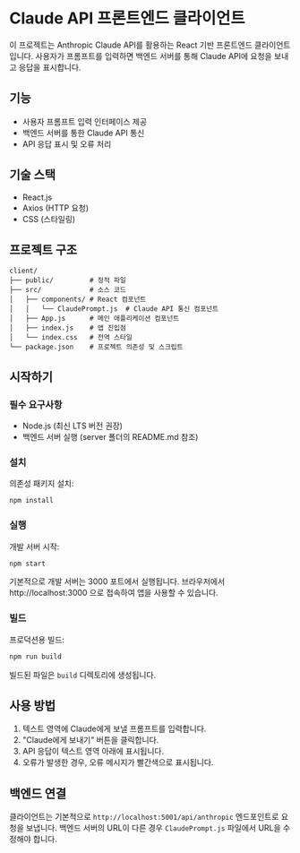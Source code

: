 # Claude API 프론트엔드 클라이언트

이 프로젝트는 Anthropic Claude API를 활용하는 React 기반 프론트엔드 클라이언트입니다. 사용자가 프롬프트를 입력하면 백엔드 서버를 통해 Claude API에 요청을 보내고 응답을 표시합니다.

## 기능

- 사용자 프롬프트 입력 인터페이스 제공
- 백엔드 서버를 통한 Claude API 통신
- API 응답 표시 및 오류 처리

## 기술 스택

- React.js
- Axios (HTTP 요청)
- CSS (스타일링)

## 프로젝트 구조

```
client/
├── public/         # 정적 파일
├── src/            # 소스 코드
│   ├── components/ # React 컴포넌트
│   │   └── ClaudePrompt.js  # Claude API 통신 컴포넌트
│   ├── App.js      # 메인 애플리케이션 컴포넌트
│   ├── index.js    # 앱 진입점
│   └── index.css   # 전역 스타일
└── package.json    # 프로젝트 의존성 및 스크립트
```

## 시작하기

### 필수 요구사항

- Node.js (최신 LTS 버전 권장)
- 백엔드 서버 실행 (server 폴더의 README.md 참조)

### 설치

의존성 패키지 설치:

```bash
npm install
```

### 실행

개발 서버 시작:

```bash
npm start
```

기본적으로 개발 서버는 3000 포트에서 실행됩니다.
브라우저에서 http://localhost:3000 으로 접속하여 앱을 사용할 수 있습니다.

### 빌드

프로덕션용 빌드:

```bash
npm run build
```

빌드된 파일은 `build` 디렉토리에 생성됩니다.

## 사용 방법

1. 텍스트 영역에 Claude에게 보낼 프롬프트를 입력합니다.
2. "Claude에게 보내기" 버튼을 클릭합니다.
3. API 응답이 텍스트 영역 아래에 표시됩니다.
4. 오류가 발생한 경우, 오류 메시지가 빨간색으로 표시됩니다.

## 백엔드 연결

클라이언트는 기본적으로 `http://localhost:5001/api/anthropic` 엔드포인트로 요청을 보냅니다. 백엔드 서버의 URL이 다른 경우 `ClaudePrompt.js` 파일에서 URL을 수정해야 합니다. 